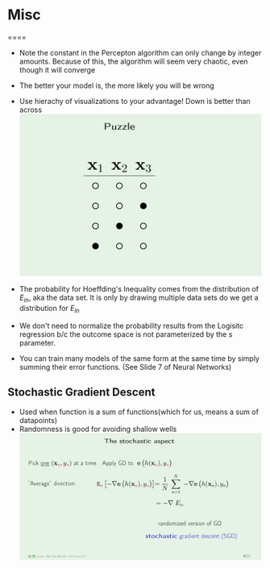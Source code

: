 # Misc
====

* Note the constant in the Percepton algorithm can only change by integer amounts. Because of this, the algorithm will seem very chaotic, even though it will converge
* The better your model is, the more likely you will be wrong
* Use hierachy of visualizations to your advantage! Down is better than across
![puzzle](puzzle.PNG)

* The probability for Hoeffding's Inequality comes from the distribution of $E_{in}$, aka the data set. It is only by drawing multiple data sets do we get a distribution for $E_{in}$  

* We don't need to normalize the probability results from the Logisitc regression b/c the outcome space is not parameterized by the s parameter.
* You can train many models of the same form at the same time by simply summing their error functions. (See Slide 7 of Neural Networks)
## Stochastic Gradient Descent
* Used when function is a sum of functions(which for us, means a sum of datapoints)
* Randomness is good for avoiding shallow wells
![sgd](sgd.PNG)
